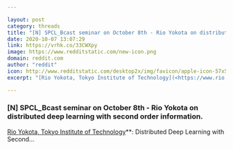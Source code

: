 ```yaml
---

layout: post
category: threads
title: "[N] SPCL_Bcast seminar on October 8th - Rio Yokota on distributed deep learning with second order information."
date: 2020-10-07 13:07:29
link: https://vrhk.co/33CWXpy
image: https://www.redditstatic.com/new-icon.png
domain: reddit.com
author: "reddit"
icon: http://www.redditstatic.com/desktop2x/img/favicon/apple-icon-57x57.png
excerpt: "[Rio Yokota, Tokyo Institute of Technology](<https://www.rio.gsic.titech.ac.jp/en/member/yokota.html>)**: Distributed Deep Learning with Second..."

---
```


### [N] SPCL_Bcast seminar on October 8th - Rio Yokota on distributed deep learning with second order information.

[Rio Yokota, Tokyo Institute of Technology](<https://www.rio.gsic.titech.ac.jp/en/member/yokota.html>)**: Distributed Deep Learning with Second...